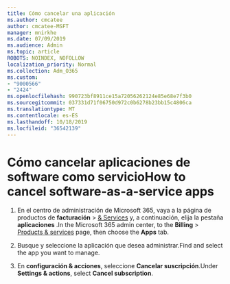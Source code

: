 ```yaml
---
title: Cómo cancelar una aplicación
ms.author: cmcatee
author: cmcatee-MSFT
manager: mnirkhe
ms.date: 07/09/2019
ms.audience: Admin
ms.topic: article
ROBOTS: NOINDEX, NOFOLLOW
localization_priority: Normal
ms.collection: Adm_O365
ms.custom:
- "9000566"
- "2424"
ms.openlocfilehash: 990723bf8911ce15a72056262124e85e68e7f3b0
ms.sourcegitcommit: 037331d71f06750d972c0b6278b23bb15c4806ca
ms.translationtype: MT
ms.contentlocale: es-ES
ms.lasthandoff: 10/18/2019
ms.locfileid: "36542139"
---
```

# <a name="how-to-cancel-software-as-a-service-apps"></a><span data-ttu-id="eb6d2-102">Cómo cancelar aplicaciones de software como servicio</span><span class="sxs-lookup"><span data-stu-id="eb6d2-102">How to cancel software-as-a-service apps</span></span> 

1. <span data-ttu-id="eb6d2-103">En el centro de administración de Microsoft 365, vaya a la página de productos de **facturación** > [& Services](https://go.microsoft.com/fwlink/p/?linkid=842054) y, a continuación, elija la pestaña **aplicaciones** .</span><span class="sxs-lookup"><span data-stu-id="eb6d2-103">In the Microsoft 365 admin center, to the **Billing** > [Products & services](https://go.microsoft.com/fwlink/p/?linkid=842054) page, then choose the **Apps** tab.</span></span>

2. <span data-ttu-id="eb6d2-104">Busque y seleccione la aplicación que desea administrar.</span><span class="sxs-lookup"><span data-stu-id="eb6d2-104">Find and select the app you want to manage.</span></span>

3. <span data-ttu-id="eb6d2-105">En **configuración & acciones**, seleccione **Cancelar suscripción**.</span><span class="sxs-lookup"><span data-stu-id="eb6d2-105">Under **Settings & actions**, select **Cancel subscription**.</span></span>